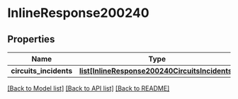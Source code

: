 # InlineResponse200240

## Properties
Name | Type | Description | Notes
------------ | ------------- | ------------- | -------------
**circuits_incidents** | [**list[InlineResponse200240CircuitsIncidents]**](InlineResponse200240CircuitsIncidents.md) |  | [optional] 

[[Back to Model list]](../README.md#documentation-for-models) [[Back to API list]](../README.md#documentation-for-api-endpoints) [[Back to README]](../README.md)

